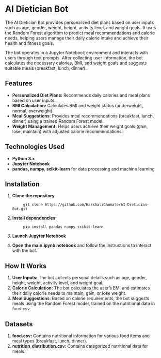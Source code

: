 # AI Dietician Bot
The AI Dietician Bot provides personalized diet plans based on user inputs such as age, gender, weight, height, activity level, and weight goals. It uses the Random Forest algorithm to predict meal recommendations and calorie needs, helping users manage their daily calorie intake and achieve their health and fitness goals.

The bot operates in a Jupyter Notebook environment and interacts with users through text prompts. After collecting user information, the bot calculates the necessary calories, BMI, and weight goals and suggests suitable meals (breakfast, lunch, dinner).

## Features
* **Personalized Diet Plans:** Recommends daily calories and meal plans based on user inputs.
* **BMI Calculation:** Calculates BMI and weight status (underweight, normal, overweight).
* **Meal Suggestions:** Provides meal recommendations (breakfast, lunch, dinner) using a trained Random Forest model.
* **Weight Management:** Helps users achieve their weight goals (gain, lose, maintain) with adjusted calorie recommendations.

## Technologies Used
* **Python 3.x**
* **Jupyter Notebook**
* **pandas, numpy, scikit-learn** for data processing and machine learning

## Installation
1. **Clone the repository**
   
            git clone https://github.com/HarshaliGhumate/AI-Dietician-Bot.git
2. **Install dependencies:**

            pip install pandas numpy scikit-learn
3. **Launch Jupyter Notebook**
   
4. **Open the main.ipynb notebook** and follow the instructions to interact with the bot.

## How It Works
1. **User Inputs:** The bot collects personal details such as age, gender, height, weight, activity level, and weight goal.
2. **Calorie Calculation:** The bot calculates the user’s BMI and estimates their daily calorie needs to maintain, gain, or lose weight.
3. **Meal Suggestions:** Based on calorie requirements, the bot suggests meals using the Random Forest model, trained on the nutritional data in food.csv.

## Datasets
1. **food.csv:** Contains nutritional information for various food items and meal types (breakfast, lunch, dinner).
2. **nutrition_distribution.csv:** Contains categorized nutritional data for meals.

